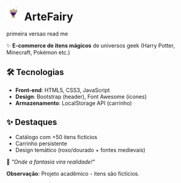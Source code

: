 # <img src="artefairy.png" width="40"> ArteFairy
primeira versao read me

✨ **E-commerce de itens mágicos** de universos geek (Harry Potter, Minecraft, Pokémon etc.)

## 🛠️ Tecnologias
- **Front-end**: HTML5, CSS3, JavaScript
- **Design**: Bootstrap (header), Font Awesome (ícones)
- **Armazenamento**: LocalStorage API (carrinho)

## ✨ Destaques
- Catálogo com +50 itens fictícios
- Carrinho persistente
- Design temático (roxo/dourado + fontes medievais)

🔮 *"Onde a fantasia vira realidade!"*  

**Observação**: Projeto acadêmico - itens são fictícios.  
